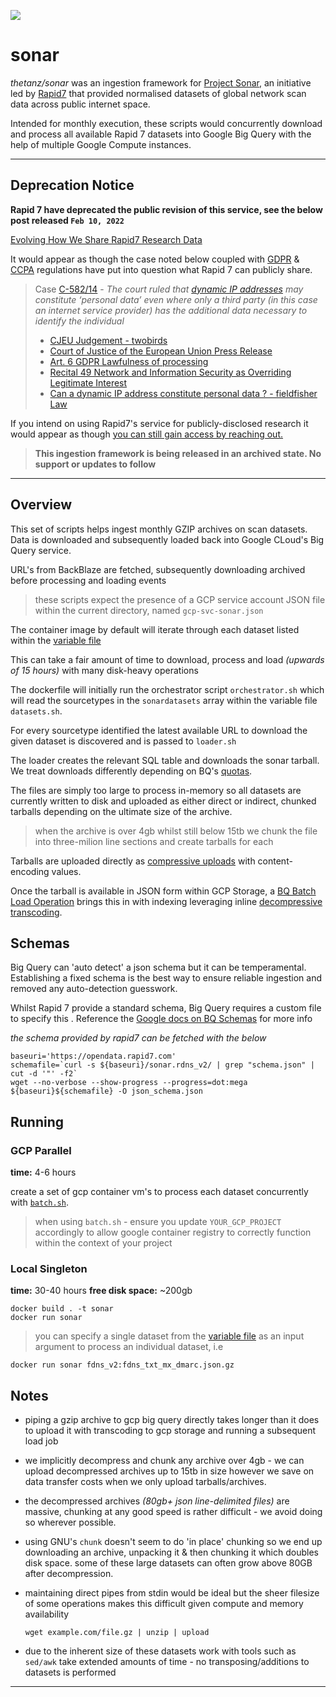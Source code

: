 ![](https://avatars0.githubusercontent.com/u/2897191?s=70&v=4)
# sonar

_thetanz/sonar_ was an ingestion framework for [Project Sonar](https://www.rapid7.com/research/project-sonar/), an initiative led by [Rapid7](https://www.rapid7.com) that provided normalised datasets of global network scan data across public internet space.

Intended for monthly execution, these scripts would concurrently download and process all available Rapid 7 datasets into Google Big Query with the help of multiple Google Compute instances.

---

## Deprecation Notice

**Rapid 7 have deprecated the public revision of this service, see the below post released `Feb 10, 2022`**

[Evolving How We Share Rapid7 Research Data](https://www.rapid7.com/blog/post/2022/02/10/evolving-how-we-share-rapid7-research-data-2/)

It would appear as though the case noted below coupled with [GDPR](https://gdpr.eu/what-is-gdpr/) & [CCPA](https://oag.ca.gov/privacy/ccpa) regulations have put into question what Rapid 7 can publicly share.

> Case [C-582/14](https://curia.europa.eu/juris/documents.jsf?num=C-582/14) - _The court ruled that [dynamic IP addresses](http://www.twobirds.com/en/news/articles/2016/netherlands/ag-s-opinion-on-dynamic-ip-addresses-may-shed-a-broader-light-on-the-definition-of-personal-data) may constitute ‘personal data’ even where only a third party (in this case an internet service provider) has the additional data necessary to identify the individual_
> - [CJEU Judgement - twobirds](https://www.twobirds.com/en/news/articles/2016/global/cjeu-decision-on-dynamic-ip-addresses-touches-fundamental-dp-law-questions)
> - [Court of Justice of the European Union Press Release](https://curia.europa.eu/jcms/upload/docs/application/pdf/2016-10/cp160112en.pdf)
> - [Art. 6 GDPR Lawfulness of processing](https://gdpr-info.eu/art-6-gdpr/)
> - [Recital 49 Network and Information Security as Overriding Legitimate Interest](https://gdpr-info.eu/recitals/no-49/)
> - [Can a dynamic IP address constitute personal data ? - fieldfisher Law](https://www.fieldfisher.com/en/services/privacy-security-and-information/privacy-security-and-information-law-blog/can-a-dynamic-ip-address-constitute-personal-data)

If you intend on using Rapid7's service for publicly-disclosed research it would appear as though [you can still gain access by reaching out.](https://twitter.com/Infosecjen/status/1491788584692576267)

> **This ingestion framework is being released in an archived state. No support or updates to follow**

---

## Overview

This set of scripts helps ingest monthly GZIP archives on scan datasets. Data is downloaded and subsequently loaded back into Google CLoud's Big Query service.

URL's from BackBlaze are fetched, subsequently downloading archived before processing and loading events

> these scripts expect the presence of a GCP service account JSON file within the current directory, named `gcp-svc-sonar.json`

The container image by default will iterate through each dataset listed within the [variable file](datasets.sh)

This can take a fair amount of time to download, process and load _(upwards of 15 hours)_ with many disk-heavy operations

The dockerfile will initially run the orchestrator script `orchestrator.sh` which will read the sourcetypes in the `sonardatasets` array within the variable file `datasets.sh`.

For every sourcetype identified the latest available URL to download the given dataset is discovered and is passed to `loader.sh`

The loader creates the relevant SQL table and downloads the sonar tarball. We treat downloads differently depending on BQ's [quotas](https://cloud.google.com/bigquery/quotas).

The files are simply too large to process in-memory so all datasets are currently written to disk and uploaded as either direct or indirect, chunked tarballs depending on the ultimate size of the archive.

> when the archive is over 4gb whilst still below 15tb we chunk the file into three-milion line sections and create tarballs for each

Tarballs are uploaded directly as [compressive uploads](https://cloud.google.com/storage/docs/transcoding) with content-encoding values.

Once the tarball is available in JSON form within GCP Storage, a [BQ Batch Load Operation](https://cloud.google.com/bigquery/docs/batch-loading-data) brings this in with indexing leveraging inline [decompressive transcoding](https://cloud.google.com/storage/docs/transcoding).
## Schemas

Big Query can 'auto detect' a json schema but it can be temperamental. Establishing a fixed schema is the best way to ensure reliable ingestion and removed any auto-detection guesswork.

Whilst Rapid 7 provide a standard schema, Big Query requires a custom file to specify this . Reference the [Google docs on BQ Schemas](https://cloud.google.com/bigquery/docs/schemas#creating_a_json_schema_file) for more info

_the schema provided by rapid7 can be fetched with the below_

```shell
baseuri='https://opendata.rapid7.com'
schemafile=`curl -s ${baseuri}/sonar.rdns_v2/ | grep "schema.json" | cut -d '"' -f2`
wget --no-verbose --show-progress --progress=dot:mega ${baseuri}${schemafile} -O json_schema.json
```

## Running

### GCP Parallel

**time:** 4-6 hours

create a set of gcp container vm's to process each dataset concurrently with [`batch.sh`](batch.sh).

> when using `batch.sh` - ensure you update `YOUR_GCP_PROJECT` accordingly to allow google container registry to correctly function within the context of your project

### Local Singleton

**time:** 30-40 hours 
**free disk space:** ~200gb

```shell
docker build . -t sonar
docker run sonar
```

> you can specify a single dataset from the [variable file](datasets.sh) as an input argument to process an individual dataset, i.e

```shell
docker run sonar fdns_v2:fdns_txt_mx_dmarc.json.gz
```

## Notes

- piping a gzip archive to gcp big query directly takes longer than it does to upload it with transcoding to gcp storage and running a subsequent load job 

- we implicitly decompress and chunk any archive over 4gb - we can upload decompressed archives up to 15tb in size however we save on data transfer costs when we only upload tarballs/archives.

- the decompressed archives _(80gb+ json line-delimited files)_ are massive, chunking at any good speed is rather difficult - we avoid doing so wherever possible.

- using GNU's `chunk` doesn't seem to do 'in place' chunking so we end up downloading an archive, unpacking it & then chunking it which doubles disk space. some of these large datasets can often grow above 80GB after decompression.

- maintaining direct pipes from stdin would be ideal but the sheer filesize of some operations makes this difficult given compute and memory availability
    ```shell
    wget example.com/file.gz | unzip | upload
    ```
- due to the inherent size of these datasets work with tools such as `sed/awk` take extended amounts of time  - no transposing/additions to datasets is performed

---